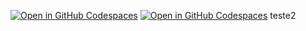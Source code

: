[![Open in GitHub Codespaces](https://github.com/codespaces/badge.svg)](https://codespaces.new/geovanams/webapp?quickstart=1)
[![Open in GitHub Codespaces](https://github.com/codespaces/badge.svg)](https://codespaces.new/geovanams/webapp)
teste2
